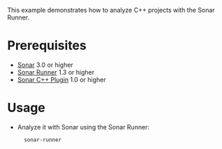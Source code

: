 This example demonstrates how to analyze C++ projects with the Sonar Runner.

Prerequisites
=============
* [Sonar](http://www.sonarsource.org/downloads/) 3.0 or higher
* [Sonar Runner](http://docs.codehaus.org/display/SONAR/Installing+and+Configuring+Sonar+Runner) 1.3 or higher
* [Sonar C++ Plugin](http://www.sonarsource.com/products/plugins/languages/cpp/) 1.0 or higher

Usage
=====
* Analyze it with Sonar using the Sonar Runner:

        sonar-runner
		